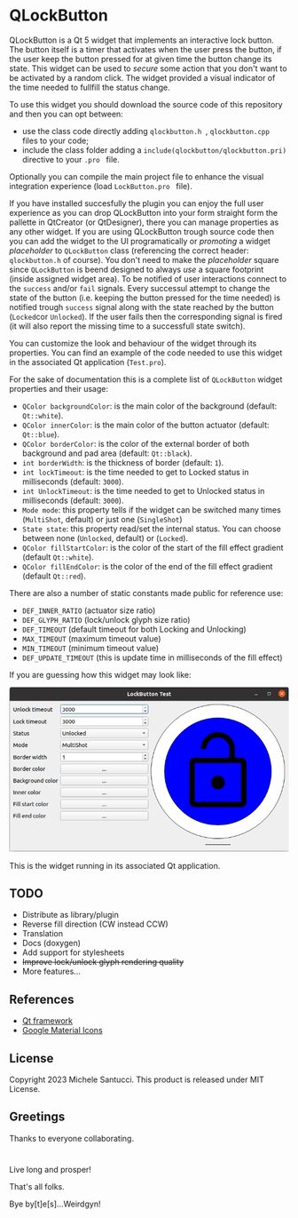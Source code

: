 # QLockButton
QLockButton is a Qt 5 widget that implements an interactive lock button. The button itself is a timer that activates when the user press the button, if the user keep the button pressed for at given time the button change its state. This widget can be used to _secure_ some action that you don't want to be activated by a random click. The widget provided a visual indicator of the time needed to fullfill the status change.

To use this widget you should download the source code of this repository and then you can opt between:
- use the class code directly adding  ```qlockbutton.h ```,  ```qlockbutton.cpp ``` files to your code;
- include the class folder adding a  ```include(qlockbutton/qlockbutton.pri) ``` directive to your  ```.pro ``` file.

Optionally you can compile the main project file to enhance the visual integration experience (load  ```LockButton.pro ``` file).

If you have installed succesfully the plugin you can enjoy the full user experience as you can drop QLockButton into your form straight form the pallette in QtCreator (or QtDesigner), there you can manage properties as any other widget.
If you are using QLockButton trough source code then you can add the widget to the UI programatically or *promoting* a widget _placeholder_ to ```QLockButton``` class (referencing the correct header: ```qlockbutton.h``` of course).
You don't need to make the _placeholder_ square since ```QLockButton``` is beend designed to always _use_ a square footprint (inside assigned widget area).
To be notified of user interactions connect to the ```success``` and/or ```fail``` signals.
Every successul attempt to change the state of the button (i.e. keeping the button pressed for the time needed) is notified trough ```success``` signal along with the state reached by the button (```Locked```cor ```Unlocked```). If the user fails then the corresponding signal is fired (it will also report the missing time to a successfull state switch).

You can customize the look and behaviour of the widget through its properties.
You can find an example of the code needed to use this widget in the associated Qt application (```Test.pro```).

For the sake of documentation this is a complete list of ```QLockButton``` widget properties and their usage:

- ```QColor backgroundColor```: is the main color of the background (default: ```Qt::white```).
- ```QColor innerColor```: is the main color of the button actuator (default: ```Qt::blue```).
- ```QColor borderColor```: is the color of the external border of both background and pad area (default: ```Qt::black```).
- ```int borderWidth```: is the thickness of border (default: ```1```).
- ```int lockTimeout```: is the time needed to get to Locked status in milliseconds (default: ```3000```).
- ```int UnlockTimeout```: is the time needed to get to Unlocked status in milliseconds (default: ```3000```).
- ```Mode mode```: this property tells if the widget can be switched many times (```MultiShot```, default) or just one (```SingleShot```)
- ```State state```: this property read/set the internal status. You can choose between none (```Unlocked```, default) or (```Locked```).
- ```QColor fillStartColor```: is the color of the start of the fill effect gradient (default ```Qt::white```).
- ```QColor fillEndColor```: is the color of the end of the fill effect gradient (default ```Qt::red```).

There are also a number of static constants made public for reference use:
- ```DEF_INNER_RATIO```  (actuator size ratio)
- ```DEF_GLYPH_RATIO```  (lock/unlock glyph size ratio)
- ```DEF_TIMEOUT```  (default timeout for both Locking and Unlocking)
- ```MAX_TIMEOUT``` (maximum timeout value)
- ```MIN_TIMEOUT``` (minimum timeout value)
- ```DEF_UPDATE_TIMEOUT``` (this is update time in milliseconds of the fill effect)

If you are guessing how this widget may look like:

![QLockButton in all its beauty](images/screenshot1.png?raw=true "QLockButton in all its beauty")

This is the widget running in its associated Qt application.

## TODO
- Distribute as library/plugin
- Reverse fill direction (CW instead CCW)
- Translation
- Docs (doxygen)
- Add support for stylesheets
- ~~Improve lock/unlock glyph rendering quality~~
- More features...

## References
- [Qt framework](http://qt.io)
- [Google Material Icons](https://fonts.google.com/icons)

## License
Copyright 2023 Michele Santucci.
This product is released under MIT License.

## Greetings
Thanks to everyone collaborating.
#

Live long and prosper!

That's all folks.

Bye by[t]e[s]...Weirdgyn!
